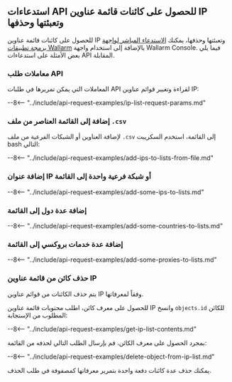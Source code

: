 [access-wallarm-api-docs]: ../../api/overview.md#your-own-client
[application-docs]:        ../settings/applications.md

## استدعاءات API للحصول على كائنات قائمة عناوين IP وتعبئتها وحذفها

للحصول على كائنات قائمة عناوين IP وتعبئتها وحذفها، يمكنك [الاستدعاء المباشر لواجهة برمجة تطبيقات Wallarm](../../api/overview.md) بالإضافة إلى استخدام واجهة Wallarm Console. فيما يلي بعض الأمثلة على استدعاءات API المقابلة.

### معاملات طلب API

المعاملات التي يمكن تمريرها في طلبات API لقراءة وتغيير قوائم عناوين IP:

--8<-- "../include/api-request-examples/ip-list-request-params.md"

### إضافة إلى القائمة العناصر من ملف `.csv`

لإضافة العناوين أو الشبكات الفرعية من ملف `.csv` إلى القائمة، استخدم السكريبت bash التالي:

--8<-- "../include/api-request-examples/add-ips-to-lists-from-file.md"

### إضافة عنوان IP أو شبكة فرعية واحدة إلى القائمة

--8<-- "../include/api-request-examples/add-some-ips-to-lists.md"

### إضافة عدة دول إلى القائمة

--8<-- "../include/api-request-examples/add-some-countries-to-lists.md"

### إضافة عدة خدمات بروكسي إلى القائمة

--8<-- "../include/api-request-examples/add-some-proxies-to-lists.md"

### حذف كائن من قائمة عناوين IP

يتم حذف الكائنات من قوائم عناوين IP وفقاً لمعرفاتها.

للحصول على معرف كائن، اطلب محتويات قائمة عناوين IP وانسخ `objects.id` للكائن المطلوب من الإستجابة:

--8<-- "../include/api-request-examples/get-ip-list-contents.md"

بمجرد الحصول على معرف الكائن، قم بإرسال الطلب التالي لحذفه من القائمة:

--8<-- "../include/api-request-examples/delete-object-from-ip-list.md"

يمكنك حذف عدة كائنات دفعة واحدة بتمرير معرفاتها كمصفوفة في طلب الحذف.